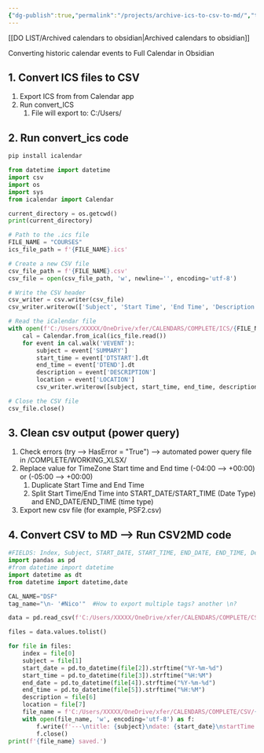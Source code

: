 ```yaml
---
{"dg-publish":true,"permalink":"/projects/archive-ics-to-csv-to-md/","tags":["Portfolio","code","Projects","Python"],"noteIcon":""}
---
```


[[DO LIST/Archived calendars to obsidian\|Archived calendars to obsidian]]

Converting historic calendar events to Full Calendar in Obsidian

## 1. Convert ICS files to CSV
1. Export ICS from from  Calendar app
2. Run convert_ICS 
	1. File will export to: C:/Users/
## 2. Run convert_ics code

```python
pip install icalendar

from datetime import datetime
import csv
import os
import sys
from icalendar import Calendar

current_directory = os.getcwd()
print(current_directory)

# Path to the .ics file
FILE_NAME = "COURSES"
ics_file_path = f'{FILE_NAME}.ics'

# Create a new CSV file
csv_file_path = f'{FILE_NAME}.csv'
csv_file = open(csv_file_path, 'w', newline='', encoding='utf-8')

# Write the CSV header
csv_writer = csv.writer(csv_file)
csv_writer.writerow(['Subject', 'Start Time', 'End Time', 'Description','Location'])

# Read the iCalendar file
with open(f'C:/Users/XXXXX/OneDrive/xfer/CALENDARS/COMPLETE/ICS/{FILE_NAME}.ics', 'rb') as ics_file:
    cal = Calendar.from_ical(ics_file.read())
    for event in cal.walk('VEVENT'):
        subject = event['SUMMARY']
        start_time = event['DTSTART'].dt
        end_time = event['DTEND'].dt
        description = event['DESCRIPTION']
        location = event['LOCATION']
        csv_writer.writerow([subject, start_time, end_time, description, location])

# Close the CSV file
csv_file.close()
```


## 3. Clean csv output (power query)
1) Check errors (try --> HasError = "True") --> automated power query file in /COMPLETE/WORKING_XLSX/
2) Replace value for TimeZone Start time and End time (-04:00 --> +00:00) or (-05:00 --> +00:00)
	1) Duplicate Start Time and End Time
	2) Split Start Time/End Time into START_DATE/START_TIME (Date Type) and END_DATE/END_TIME (time type)
3) Export new csv file (for example, PSF2.csv)

## 4. Convert CSV to MD --> Run CSV2MD code
```python
#FIELDS: Index, Subject, START_DATE, START_TIME, END_DATE, END_TIME, Description, Location
import pandas as pd
#from datetime import datetime
import datetime as dt
from datetime import datetime,date

CAL_NAME="DSF"
tag_name="\n- '#Nico'"  #How to export multiple tags? another \n?

data = pd.read_csv(f'C:/Users/XXXXX/OneDrive/xfer/CALENDARS/COMPLETE/CSV/{CAL_NAME}2.csv', delimiter=',')

files = data.values.tolist()

for file in files:
    index = file[0]
    subject = file[1]
    start_date = pd.to_datetime(file[2]).strftime("%Y-%m-%d")
    start_time = pd.to_datetime(file[3]).strftime("%H:%M")
    end_date = pd.to_datetime(file[4]).strftime("%Y-%m-%d")
    end_time = pd.to_datetime(file[5]).strftime("%H:%M")
    description = file[6]
    location = file[7]
    file_name = f'C:/Users/XXXXX/OneDrive/xfer/CALENDARS/COMPLETE/CSV/{CAL_NAME}/{start_date}_{index}_{CAL_NAME}.md'
    with open(file_name, 'w', encoding='utf-8') as f:
        f.write(f'---\ntitle: {subject}\ndate: {start_date}\nstartTime: {start_time}\ncompleted: {end_date}\nendTime: {end_time}\ntags:{tag_name}\n---\nIndex: {index}_{CAL_NAME}\nDescription: {description}\nLocation: {location}\n')
        f.close()
print(f'{file_name} saved.')
```









